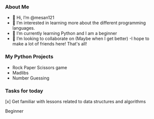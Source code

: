 ### About Me
- 👋 Hi, I’m @mesan121
- 👀 I’m interested in learning more about the different programming languages.
- 🌱 I’m currently learning Python and I am a beginner
- 💞️ I’m looking to collaborate on (Maybe when I get better)
-I hope to make a lot of friends here! That's all!

### My Python Projects
- Rock Paper Scissors game
- Madlibs
- Number Guessing

### Tasks for today
[x] Get familiar with lessons related to data structures and algorithms


<!---
mesan121/mesan121 is a ✨ special ✨ repository because its `README.md` (this file) appears on your GitHub profile.
You can click the Preview link to take a look at your changes.
--->
Beginner
